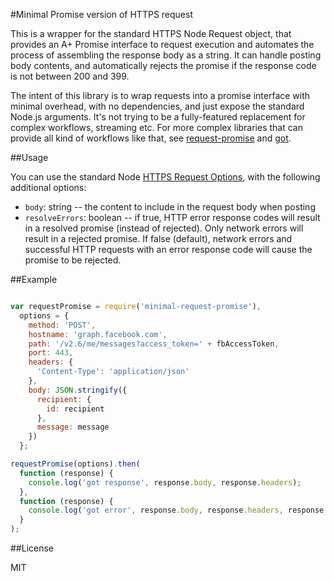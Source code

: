 #Minimal Promise version of HTTPS request

This is a wrapper for the standard HTTPS Node Request object, that provides an A+ Promise interface to request execution and automates the process of assembling the response body as a string. It can handle posting body contents, and automatically rejects the promise if the response code is not between 200 and 399. 

The intent of this library is to wrap requests into a promise interface with minimal overhead, with no dependencies, and just expose the standard Node.js arguments. 
It's not trying to be a fully-featured replacement for complex workflows, streaming etc. For more complex libraries that can provide all kind of workflows like that, see [request-promise](https://github.com/request/request-promise) and [got](https://github.com/sindresorhus/got).

##Usage

You can use the standard Node [HTTPS Request Options](https://nodejs.org/api/https.html#https_https_request_options_callback), with the following additional options:

* `body`: string -- the content to include in the request body when posting
* `resolveErrors`: boolean -- if true, HTTP error response codes will result in a resolved promise (instead of rejected). Only network errors will result in a rejected promise. If false (default), network errors and successful HTTP requests with an error response code will cause the promise to be rejected.

##Example

```javascript

var requestPromise = require('minimal-request-promise'),
  options = {
    method: 'POST',
    hostname: 'graph.facebook.com',
    path: '/v2.6/me/messages?access_token=' + fbAccessToken,
    port: 443,
    headers: {
      'Content-Type': 'application/json'
    },
    body: JSON.stringify({
      recipient: {
        id: recipient
      },
      message: message
    })
  };

requestPromise(options).then(
  function (response) {
    console.log('got response', response.body, response.headers);
  }, 
  function (response) {
    console.log('got error', response.body, response.headers, response.statusCode, response.statusMessage);
  }
);

```

##License

MIT
